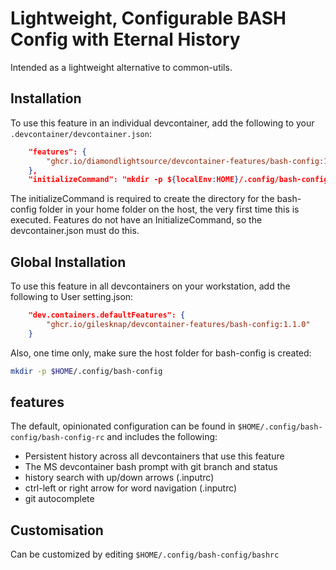 # Lightweight, Configurable BASH Config with Eternal History

Intended as a lightweight alternative to common-utils.

## Installation

To use this feature in an individual devcontainer, add the following to your `.devcontainer/devcontainer.json`:

```json
    "features": {
        "ghcr.io/diamondlightsource/devcontainer-features/bash-config:1": {}
    },
    "initializeCommand": "mkdir -p ${localEnv:HOME}/.config/bash-config",
```

The initializeCommand is required to create the directory for the bash-config folder in your home folder on the host, the very first time this is executed. Features do not have an InitializeCommand, so the devcontainer.json must do this.

## Global Installation

To use this feature in all devcontainers on your workstation, add the following to User setting.json:

```json
    "dev.containers.defaultFeatures": {
        "ghcr.io/gilesknap/devcontainer-features/bash-config:1.1.0"
    }
```

Also, one time only, make sure the host folder for bash-config is created:

```bash
mkdir -p $HOME/.config/bash-config
```


## features

The default, opinionated configuration can be found in `$HOME/.config/bash-config/bash-config-rc` and includes the following:

- Persistent history across all devcontainers that use this feature
- The MS devcontainer bash prompt with git branch and status
- history search with up/down arrows (.inputrc)
- ctrl-left or right arrow for word navigation (.inputrc)
- git autocomplete

## Customisation

Can be customized by editing `$HOME/.config/bash-config/bashrc`